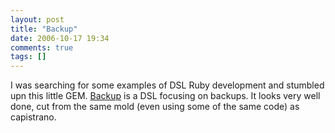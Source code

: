 ```yaml
---
layout: post
title: "Backup"
date: 2006-10-17 19:34
comments: true
tags: []
---
```

I was searching for some examples of DSL Ruby development and stumbled upn this little GEM. [Backup](http://tech.natemurray.com/backup/) is a DSL focusing on backups. It looks very well done, cut from the same mold (even using some of the same code) as capistrano.